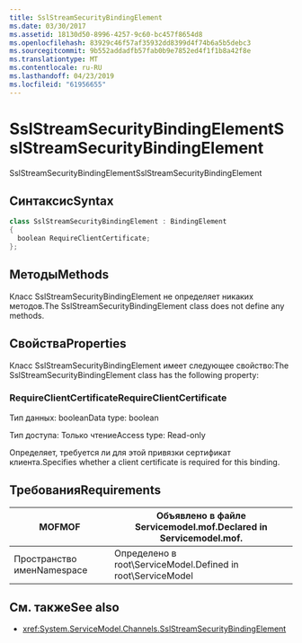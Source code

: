 ```yaml
---
title: SslStreamSecurityBindingElement
ms.date: 03/30/2017
ms.assetid: 18130d50-8996-4257-9c60-bc457f8654d8
ms.openlocfilehash: 83929c46f57af35932dd8399d4f74b6a5b5debc3
ms.sourcegitcommit: 9b552addadfb57fab0b9e7852ed4f1f1b8a42f8e
ms.translationtype: MT
ms.contentlocale: ru-RU
ms.lasthandoff: 04/23/2019
ms.locfileid: "61956655"
---
```

# <a name="sslstreamsecuritybindingelement"></a><span data-ttu-id="42b49-102">SslStreamSecurityBindingElement</span><span class="sxs-lookup"><span data-stu-id="42b49-102">SslStreamSecurityBindingElement</span></span>
<span data-ttu-id="42b49-103">SslStreamSecurityBindingElement</span><span class="sxs-lookup"><span data-stu-id="42b49-103">SslStreamSecurityBindingElement</span></span>  
  
## <a name="syntax"></a><span data-ttu-id="42b49-104">Синтаксис</span><span class="sxs-lookup"><span data-stu-id="42b49-104">Syntax</span></span>  
  
```csharp
class SslStreamSecurityBindingElement : BindingElement  
{  
  boolean RequireClientCertificate;  
};  
```  
  
## <a name="methods"></a><span data-ttu-id="42b49-105">Методы</span><span class="sxs-lookup"><span data-stu-id="42b49-105">Methods</span></span>  
 <span data-ttu-id="42b49-106">Класс SslStreamSecurityBindingElement не определяет никаких методов.</span><span class="sxs-lookup"><span data-stu-id="42b49-106">The SslStreamSecurityBindingElement class does not define any methods.</span></span>  
  
## <a name="properties"></a><span data-ttu-id="42b49-107">Свойства</span><span class="sxs-lookup"><span data-stu-id="42b49-107">Properties</span></span>  
 <span data-ttu-id="42b49-108">Класс SslStreamSecurityBindingElement имеет следующее свойство:</span><span class="sxs-lookup"><span data-stu-id="42b49-108">The SslStreamSecurityBindingElement class has the following property:</span></span>  
  
### <a name="requireclientcertificate"></a><span data-ttu-id="42b49-109">RequireClientCertificate</span><span class="sxs-lookup"><span data-stu-id="42b49-109">RequireClientCertificate</span></span>  
 <span data-ttu-id="42b49-110">Тип данных: boolean</span><span class="sxs-lookup"><span data-stu-id="42b49-110">Data type: boolean</span></span>  
  
 <span data-ttu-id="42b49-111">Тип доступа: Только чтение</span><span class="sxs-lookup"><span data-stu-id="42b49-111">Access type: Read-only</span></span>  
  
 <span data-ttu-id="42b49-112">Определяет, требуется ли для этой привязки сертификат клиента.</span><span class="sxs-lookup"><span data-stu-id="42b49-112">Specifies whether a client certificate is required for this binding.</span></span>  
  
## <a name="requirements"></a><span data-ttu-id="42b49-113">Требования</span><span class="sxs-lookup"><span data-stu-id="42b49-113">Requirements</span></span>  
  
|<span data-ttu-id="42b49-114">MOF</span><span class="sxs-lookup"><span data-stu-id="42b49-114">MOF</span></span>|<span data-ttu-id="42b49-115">Объявлено в файле Servicemodel.mof.</span><span class="sxs-lookup"><span data-stu-id="42b49-115">Declared in Servicemodel.mof.</span></span>|  
|---------|-----------------------------------|  
|<span data-ttu-id="42b49-116">Пространство имен</span><span class="sxs-lookup"><span data-stu-id="42b49-116">Namespace</span></span>|<span data-ttu-id="42b49-117">Определено в root\ServiceModel.</span><span class="sxs-lookup"><span data-stu-id="42b49-117">Defined in root\ServiceModel</span></span>|  
  
## <a name="see-also"></a><span data-ttu-id="42b49-118">См. также</span><span class="sxs-lookup"><span data-stu-id="42b49-118">See also</span></span>

- <xref:System.ServiceModel.Channels.SslStreamSecurityBindingElement>
